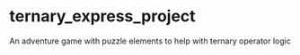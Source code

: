 # ternary_express_project
An adventure game with puzzle elements to help with ternary operator logic
